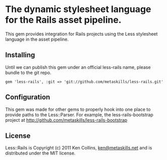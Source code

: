 # The dynamic stylesheet language for the Rails asset pipeline.

This gem provides integration for Rails projects using the Less stylesheet language in the asset pipeline.


## Installing

Until we can publish this gem under an official less-rails name, please bundle to the git repo.

    gem 'less-rails', :git => 'git://github.com/metaskills/less-rails.git'


## Configuration

This gem was made for other gems to properly hook into one place to provide paths to the Less::Parser. For example, the less-rails-bootstrap project at http://github.com/metaskills/less-rails-bootstrap


## License

Less::Rails is Copyright (c) 2011 Ken Collins, <ken@metaskills.net> and is distributed under the MIT license.

